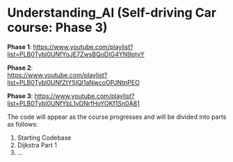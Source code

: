 # Understanding_AI (Self-driving Car course: Phase 3)

**Phase 1**:
https://www.youtube.com/playlist?list=PLB0Tybl0UNfYoJE7ZwsBQoDIG4YN9ptyY

**Phase 2**:  
https://www.youtube.com/playlist?list=PLB0Tybl0UNfZtY5IQl1aNwcoOPJNtnPEO

**Phase 3**:
https://www.youtube.com/playlist?list=PLB0Tybl0UNfYbL1vDNrfHoYOKf1Sn0A81
  
The code will appear as the course progresses and will be divided into parts as follows:
  1. Starting Codebase
  2. Dijkstra Part 1
  3. ...
